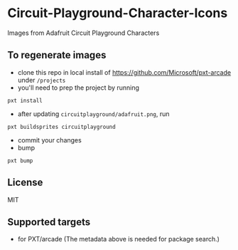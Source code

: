 # Circuit-Playground-Character-Icons

Images from Adafruit Circuit Playground Characters

## To regenerate images

* clone this repo in local install of https://github.com/Microsoft/pxt-arcade under ``/projects``
* you'll need to prep the project by running
```
pxt install
```

* after updating ``circuitplayground/adafruit.png``, run
```
pxt buildsprites circuitplayground
```
* commit your changes
* bump

```
pxt bump
```

## License

MIT

## Supported targets

* for PXT/arcade
(The metadata above is needed for package search.)


